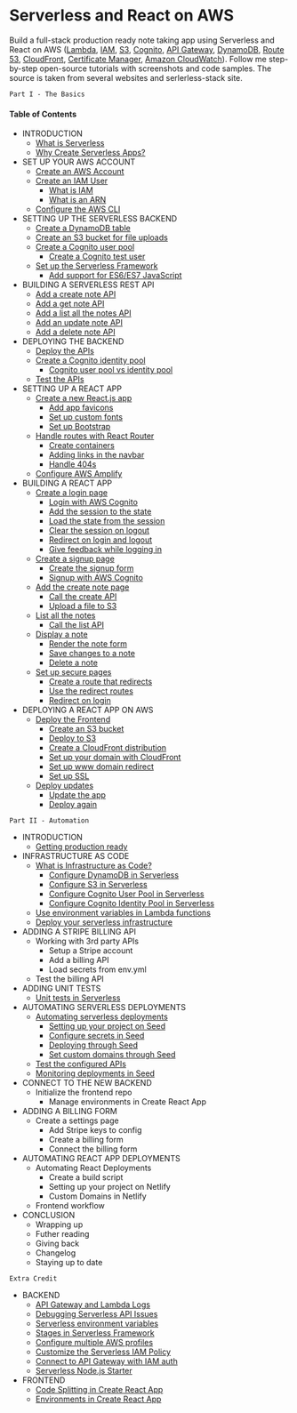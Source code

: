 # Serverless and React on AWS
Build a full-stack production ready note taking app using Serverless and React on AWS ([Lambda](https://aws.amazon.com/lambda/), [IAM](https://aws.amazon.com/iam/), [S3](https://aws.amazon.com/s3/), [Cognito](https://aws.amazon.com/cognito/), [API Gateway](https://aws.amazon.com/api-gateway/), [DynamoDB](https://aws.amazon.com/dynamodb/), [Route 53](https://aws.amazon.com/route53/), [CloudFront](https://aws.amazon.com/cloudfront/), [Certificate Manager](https://aws.amazon.com/certificate-manager/), [Amazon CloudWatch](https://aws.amazon.com/cloudwatch/)). Follow me step-by-step open-source tutorials with screenshots and code samples. The source is taken from several websites and serlerless-stack site.

```
Part I - The Basics
```

#### **Table of Contents**
* INTRODUCTION  
  * [What is Serverless](./docs/introduction/what-is-serverless.md)
  * [Why Create Serverless Apps?](./docs/introduction/why-create-serverless-apps.md)
* SET UP YOUR AWS ACCOUNT
  * [Create an AWS Account](./docs/setup-aws/create-an-aws-account.md)
  * [Create an IAM User](./docs/setup-aws/create-an-iam-user.md)
    * [What is IAM](./docs/setup-aws/what-is-iam.md)
    * [What is an ARN](./docs/setup-aws/what-is-an-arn.md)
  * [Configure the AWS CLI](./docs/setup-aws/configure-the-aws-cli.md)
* SETTING UP THE SERVERLESS BACKEND
  * [Create a DynamoDB table](./docs/setting-serverless/create-a-dynamodb-table.md)
  * [Create an S3 bucket for file uploads](./docs/setting-serverless/create-an-s3-bucket-for-file-uploads.md)
  * [Create a Cognito user pool](./docs/setting-serverless/create-a-cognito-user-pool.md)
    * [Create a Cognito test user](./docs/setting-serverless/create-a-cognito-test-user.md)
  * [Set up the Serverless Framework](./docs/setting-serverless/setup-the-serverless-framework.md)
    * [Add support for ES6/ES7 JavaScript](./docs/setting-serverless/add-support-for-es6-es7-javascript.md)
* BUILDING A SERVERLESS REST API
  * [Add a create note API](./docs/building-rest-api/add-a-create-note-api.md)
  * [Add a get note API](./docs/building-rest-api/add-a-get-note-api.md)
  * [Add a list all the notes API](./docs/building-rest-api/add-a-list-all-the-notes-api.md)
  * [Add an update note API](./docs/building-rest-api/add-an-update-note-api.md)
  * [Add a delete note API](./docs/building-rest-api/add-a-delete-note-api.md)
* DEPLOYING THE BACKEND
  * [Deploy the APIs](./docs/deploying-backend/deploy-the-apis.md)
  * [Create a Cognito identity pool](./docs/deploying-backend/create-a-cognito-identity-pool.md)
    * [Cognito user pool vs identity pool](./docs/deploying-backend/cognito-user-pool-vs-identity-pool.md)
  * [Test the APIs](./docs/deploying-backend/test-the-apis.md)
* SETTING UP A REACT APP
  * [Create a new React.js app](./docs/setting-react-app/create-a-new-reactjs-app.md)
    * [Add app favicons](./docs/setting-react-app/add-app-favicons.md)
    * [Set up custom fonts](./docs/setting-react-app/setup-custom-fonts.md)
    * [Set up Bootstrap](./docs/setting-react-app/setup-bootstrap.md)
  * [Handle routes with React Router](./docs/setting-react-app/handle-routes-with-react-router.md)
    * [Create containers](./docs/setting-react-app/create-containers.md)
    * [Adding links in the navbar](./docs/setting-react-app/adding-links-in-the-navbar.md)
    * [Handle 404s](./docs/setting-react-app/handle-404s.md)
  * [Configure AWS Amplify](./docs/setting-react-app/configure-aws-amplify.md)
* BUILDING A REACT APP
  * [Create a login page](./docs/building-react-app/create-a-login-page.md)
    * [Login with AWS Cognito](./docs/building-react-app/login-with-aws-cognito.md)
    * [Add the session to the state](./docs/building-react-app/add-the-session-to-the-state.md)
    * [Load the state from the session](./docs/building-react-app/load-the-state-from-the-session.md)
    * [Clear the session on logout](./docs/building-react-app/clear-the-session-on-logout.md)
    * [Redirect on login and logout](./docs/building-react-app/redirect-on-login-and-logout.md)
    * [Give feedback while logging in](./docs/building-react-app/give-feedback-while-logging-in.md)
  * [Create a signup page](./docs/building-react-app/create-a-signup-page.md)
    * [Create the signup form](./docs/building-react-app/create-the-signup-form.md)
    * [Signup with AWS Cognito](./docs/building-react-app/signup-with-aws-cognito.md)
  * [Add the create note page](./docs/building-react-app/add-the-create-note-page.md)
    * [Call the create API](./docs/building-react-app/call-the-create-api.md)
    * [Upload a file to S3](./docs/building-react-app/upload-a-file-to-s3.md)
  * [List all the notes](./docs/building-react-app/list-all-the-notes.md)
    * [Call the list API](./docs/building-react-app/call-the-list-api.md)
  * [Display a note](./docs/building-react-app/display-a-note.md)
    * [Render the note form](./docs/building-react-app/render-the-note-form.md)
    * [Save changes to a note](./docs/building-react-app/save-changes-to-a-note.md)
    * [Delete a note](./docs/building-react-app/delete-a-note.md)
  * [Set up secure pages](./docs/building-react-app/setup-secure-pages.md)
    * [Create a route that redirects](./docs/building-react-app/create-a-route-that-redirects.md)
    * [Use the redirect routes](./docs/building-react-app/use-the-redirect-routes.md)
    * [Redirect on login](./docs/building-react-app/redirect-on-login.md)
* DEPLOYING A REACT APP ON AWS
  * [Deploy the Frontend](./docs/deploying-react-app/deploy-the-frontend.md)
    * [Create an S3 bucket](./docs/deploying-react-app/create-an-s3-bucket.md)
    * [Deploy to S3](./docs/deploying-react-app/deploy-to-s3.md)
    * [Create a CloudFront distribution](./docs/deploying-react-app/create-a-cloudfront-distribution.md)
    * [Set up your domain with CloudFront](./docs/deploying-react-app/setup-your-domain-with-cloudfront.md)
    * [Set up www domain redirect](./docs/deploying-react-app/setup-www-domain-redirect.md)
    * [Set up SSL](./docs/deploying-react-app/setup-ssl.md)
  * [Deploy updates](./docs/deploying-react-app/deploy-updates.md)
    * [Update the app](./docs/deploying-react-app/update-the-app.md)
    * [Deploy again](./docs/deploying-react-app/deploy-again.md)

```
Part II - Automation
```

* INTRODUCTION
  * [Getting production ready](./docs/introduction/getting-production-ready.md)
* INFRASTRUCTURE AS CODE
  * [What is Infrastructure as Code?](./docs/infractructure-code/what-is-infrastructure-as-code.md)
    * [Configure DynamoDB in Serverless](./docs/infractructure-code/configure-dynamodb-in-serverless.md)
    * [Configure S3 in Serverless](./docs/infractructure-code/configure-s3-in-serverless.md)
    * [Configure Cognito User Pool in Serverless](./docs/infractructure-code/configure-cognito-user-pool-in-serverless.md)
    * [Configure Cognito Identity Pool in Serverless](./docs/infractructure-code/configure-cognito-identity-pool-in-serverless.md)
  * [Use environment variables in Lambda functions](./docs/infractructure-code/use-environment-variables-in-lambda-functions.md)
  * [Deploy your serverless infrastructure](./docs/infractructure-code/deploy-your-serverless-infrastructure.md)
* ADDING A STRIPE BILLING API
  * Working with 3rd party APIs
    * Setup a Stripe account
    * Add a billing API
    * Load secrets from env.yml
  * Test the billing API
* ADDING UNIT TESTS
  * [Unit tests in Serverless](./docs/adding-unit-test/unit-tests-in-serverless.md)
* AUTOMATING SERVERLESS DEPLOYMENTS
  * [Automating serverless deployments](./docs/automating-serverless-deployments/automating-serverless-deployments.md)
    * [Setting up your project on Seed](./docs/automating-serverless-deployments/setting-up-your-project-on-seed.md)
    * [Configure secrets in Seed](./docs/automating-serverless-deployments/configure-secrets-in-seed.md)
    * [Deploying through Seed](./docs/automating-serverless-deployments/deploying-through-seed.md)
    * [Set custom domains through Seed](./docs/automating-serverless-deployments/set-custom-domains-through-seed.md)
  * [Test the configured APIs](./docs/automating-serverless-deployments/test-the-configured-apis.md)
  * [Monitoring deployments in Seed](./docs/automating-serverless-deployments/monitoring-deployments-in-seed.md)
* CONNECT TO THE NEW BACKEND
  * Initialize the frontend repo
    * Manage environments in Create React App
* ADDING A BILLING FORM
  * Create a settings page
    * Add Stripe keys to config
    * Create a billing form
    * Connect the billing form
* AUTOMATING REACT APP DEPLOYMENTS
  * Automating React Deployments
    * Create a build script
    * Setting up your project on Netlify
    * Custom Domains in Netlify
  * Frontend workflow
* CONCLUSION
  * Wrapping up
  * Futher reading
  * Giving back
  * Changelog
  * Staying up to date

```
Extra Credit
```

* BACKEND
  * [API Gateway and Lambda Logs](./docs/extra-credit-backend/api-gateway-and-lambda-logs.md)
  * [Debugging Serverless API Issues](./docs/extra-credit-backend/debugging-serverless-api-issues.md)
  * [Serverless environment variables](./docs/extra-credit-backend/serverless-environment-variables.md)
  * [Stages in Serverless Framework](./docs/extra-credit-backend/stages-in-serverless-framework.md)
  * [Configure multiple AWS profiles](./docs/extra-credit-backend/configure-multiple-aws-profiles.md)
  * [Customize the Serverless IAM Policy](./docs/extra-credit-backend/customize-the-serverless-iam-policy.md)
  * [Connect to API Gateway with IAM auth](./docs/extra-credit-backend/connect-to-api-gateway-with-iam-auth.md)
  * [Serverless Node.js Starter](./docs/extra-credit-backend/serverless-nodejs-starter.md)
* FRONTEND
  * [Code Splitting in Create React App](./docs/extra-credit-frontend/code-splitting-in-create-react-app.md)
  * [Environments in Create React App](./docs/extra-credit-frontend/environments-in-create-react-app.md)
